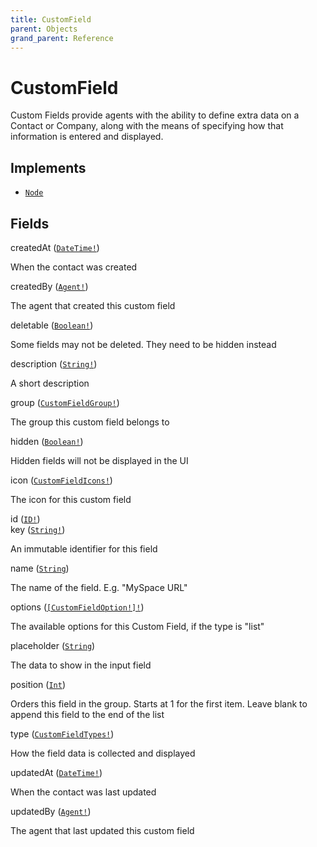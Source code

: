 ```yaml
---
title: CustomField
parent: Objects
grand_parent: Reference
---
```


# CustomField

Custom Fields provide agents with the ability to define extra data on a
Contact or Company, along with the means of specifying how that
information is entered and displayed.

## Implements

- <code><a href="/docs/reference/interface/node">Node</a></code></li>

## Fields

<div class="field-entry ">
  <span id="createdat" class="field-name anchored">createdAt (<code><a href="/docs/reference/scalar/datetime">DateTime!</a></code>)</span>

  <div class="description-wrapper">
   <p>When the contact was created</p>

  </div>
</div>

<div class="field-entry ">
  <span id="createdby" class="field-name anchored">createdBy (<code><a href="/docs/reference/object/agent">Agent!</a></code>)</span>

  <div class="description-wrapper">
   <p>The agent that created this custom field</p>

  </div>
</div>

<div class="field-entry ">
  <span id="deletable" class="field-name anchored">deletable (<code><a href="/docs/reference/scalar/boolean">Boolean!</a></code>)</span>

  <div class="description-wrapper">
   <p>Some fields may not be deleted. They need to be hidden instead</p>

  </div>
</div>

<div class="field-entry ">
  <span id="description" class="field-name anchored">description (<code><a href="/docs/reference/scalar/string">String!</a></code>)</span>

  <div class="description-wrapper">
   <p>A short description</p>

  </div>
</div>

<div class="field-entry ">
  <span id="group" class="field-name anchored">group (<code><a href="/docs/reference/object/customfieldgroup">CustomFieldGroup!</a></code>)</span>

  <div class="description-wrapper">
   <p>The group this custom field belongs to</p>

  </div>
</div>

<div class="field-entry ">
  <span id="hidden" class="field-name anchored">hidden (<code><a href="/docs/reference/scalar/boolean">Boolean!</a></code>)</span>

  <div class="description-wrapper">
   <p>Hidden fields will not be displayed in the UI</p>

  </div>
</div>

<div class="field-entry ">
  <span id="icon" class="field-name anchored">icon (<code><a href="/docs/reference/enum/customfieldicons">CustomFieldIcons!</a></code>)</span>

  <div class="description-wrapper">
   <p>The icon for this custom field</p>

  </div>
</div>

<div class="field-entry ">
  <span id="id" class="field-name anchored">id (<code><a href="/docs/reference/scalar/id">ID!</a></code>)</span>

  <div class="description-wrapper">

  </div>
</div>

<div class="field-entry ">
  <span id="key" class="field-name anchored">key (<code><a href="/docs/reference/scalar/string">String!</a></code>)</span>

  <div class="description-wrapper">
   <p>An immutable identifier for this field</p>

  </div>
</div>

<div class="field-entry ">
  <span id="name" class="field-name anchored">name (<code><a href="/docs/reference/scalar/string">String</a></code>)</span>

  <div class="description-wrapper">
   <p>The name of the field. E.g. &quot;MySpace URL&quot;</p>

  </div>
</div>

<div class="field-entry ">
  <span id="options" class="field-name anchored">options (<code><a href="/docs/reference/object/customfieldoption">[CustomFieldOption!]!</a></code>)</span>

  <div class="description-wrapper">
   <p>The available options for this Custom Field, if the type is &quot;list&quot;</p>

  </div>
</div>

<div class="field-entry ">
  <span id="placeholder" class="field-name anchored">placeholder (<code><a href="/docs/reference/scalar/string">String</a></code>)</span>

  <div class="description-wrapper">
   <p>The data to show in the input field</p>

  </div>
</div>

<div class="field-entry ">
  <span id="position" class="field-name anchored">position (<code><a href="/docs/reference/scalar/int">Int</a></code>)</span>

  <div class="description-wrapper">
   <p>Orders this field in the group. Starts at 1 for the first item. Leave blank to append this field to the end of the list</p>

  </div>
</div>

<div class="field-entry ">
  <span id="type" class="field-name anchored">type (<code><a href="/docs/reference/enum/customfieldtypes">CustomFieldTypes!</a></code>)</span>

  <div class="description-wrapper">
   <p>How the field data is collected and displayed</p>

  </div>
</div>

<div class="field-entry ">
  <span id="updatedat" class="field-name anchored">updatedAt (<code><a href="/docs/reference/scalar/datetime">DateTime!</a></code>)</span>

  <div class="description-wrapper">
   <p>When the contact was last updated</p>

  </div>
</div>

<div class="field-entry ">
  <span id="updatedby" class="field-name anchored">updatedBy (<code><a href="/docs/reference/object/agent">Agent!</a></code>)</span>

  <div class="description-wrapper">
   <p>The agent that last updated this custom field</p>

  </div>
</div>

